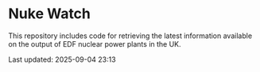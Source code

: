 # Nuke Watch

This repository includes code for retrieving the latest information available on the output of EDF nuclear power plants in the UK.

Last updated: 2025-09-04 23:13